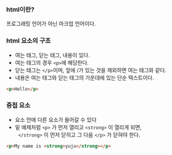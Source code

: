 ### html이란?
프로그래밍 언어가 아닌 마크업 언어이다. 

### html 요소의 구조
* 여는 태그, 닫는 태그, 내용이 있다.
* 여는 태그의 경우 `<p>`에 해당한다.
* 닫는 태그는 `</p>`이며, 앞에 /가 있는 것을 제외하면 여는 태그와 같다.
* 내용은 여는 태그와 닫는 태그의 가운데에 있는 단순 텍스트이다.

```html
<p>Hello</p>
```

### 중첩 요소
* 요소 안에 다른 요소가 들어갈 수 있다
* 밑 예제처럼 `<p>` 가 먼저 열리고 `<strong>` 이 열리게 되면, <br/> &nbsp; `</strong>` 이 먼저 닫히고 그 다음 `</p>` 가 닫혀야 한다.

```html
<p>My name is <strong>yuju</strong></p>
```

###